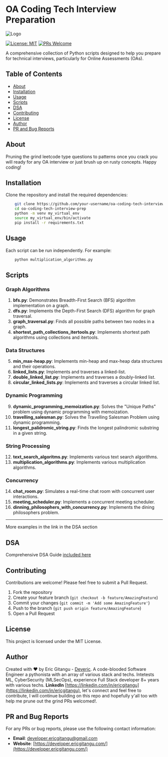 # OA Coding Tech Interview Preparation

![Logo](https://lh3.googleusercontent.com/a/ACg8ocKvFjk3vfOWHRr8rE-C8cyqeCb5lvi2oQmVZvoqf9uYOv9iUydJ=s288-c-no)

[![License: MIT](https://img.shields.io/badge/License-MIT-yellow.svg)](https://opensource.org/licenses/MIT)
[![PRs Welcome](https://img.shields.io/badge/PRs-welcome-brightgreen.svg?style=flat-square)](http://makeapullrequest.com)

A comprehensive collection of Python scripts designed to help you prepare for technical interviews, particularly for Online Assessments (OAs).

## Table of Contents

- [About](#about)
- [Installation](#installation)
- [Usage](#usage)
- [Scripts](#scripts)
- [DSA](#DSA)
- [Contributing](#contributing)
- [License](#license)
- [Author](#author)
- [PR and Bug Reports](#pr-and-bug-reports)

## About

Pruning the grind leetcode type questions to patterns once you crack you will ready for any OA interview or just brush up on rusty concepts. Happy coding! 

## Installation

Clone the repository and install the required dependencies:

```bash
    git clone https://github.com/your-username/oa-coding-tech-interview-prep.git
    cd oa-coding-tech-interview-prep
    python -m venv my_virtual_env
    source my_virtual_env/bin/activate
    pip install -r requirements.txt
```

## Usage

Each script can be run independently. For example:

```bash
    python multiplication_algorithms.py
```


## Scripts

### Graph Algorithms
1. **bfs.py**: Demonstrates Breadth-First Search (BFS) algorithm implementation on a graph.
2. **dfs.py**: Implements the Depth-First Search (DFS) algorithm for graph traversal.
3. **graph_traversal.py**: Finds all possible paths between two nodes in a graph.
4. **shortest_path_collections_itertools.py**: Implements shortest path algorithms using collections and itertools.

### Data Structures
5. **min_max-heap.py**: Implements min-heap and max-heap data structures and their operations.
6. **linked_lists.py**: Implements and traverses a linked-list.
7. **double_linked_list.py**: Implements and traverses a doubly-linked list.
8. **circular_linked_lists.py**: Implements and traverses a circular linked list.

### Dynamic Programming
9. **dynamic_programming_memoization.py**: Solves the "Unique Paths" problem using dynamic programming with memoization.
10. **travelling_salesman.py**: Solves the Travelling Salesman Problem using dynamic programming.
11. **longest_palidromic_string.py**: Finds the longest palindromic substring in a given string.

### String Processing
12. **text_search_algoritms.py**: Implements various text search algorithms.
13. **multiplication_algorithms.py**: Implements various multiplication algorithms.

### Concurrency
14. **chat_room.py**: Simulates a real-time chat room with concurrent user interactions.
15. **meeting_scheduler.py**: Implements a concurrent meeting scheduler.
16. **dinning_philosophers_with_concurrency.py**: Implements the dining philosophers problem.
---
More examples in the link in the DSA section

## DSA

Comprehensive DSA Guide [included here](https://github.com/ericgitangu/oa/dsa.md)

## Contributing

Contributions are welcome! Please feel free to submit a Pull Request.

1. Fork the repository
2. Create your feature branch (`git checkout -b feature/AmazingFeature`)
3. Commit your changes (`git commit -m 'Add some AmazingFeature'`)
4. Push to the branch (`git push origin feature/AmazingFeature`)
5. Open a Pull Request

## License

This project is licensed under the MIT License. 

## Author

Created with ❤️ by Eric Gitangu - [Deveric](https://developer.ericgitangu.com). A code-blooded Software Engineer a pythonista with an array of various stack and techs. Intetests ML, CyberSecurity (MLSecOps), experience Full Stack developer 8+ years with various techs. **LinkedIn** [https://linkedin.com/in/ericgitangu](https://linkedin.com/in/ericgitangu), let's connect and feel free to contribute, I will continue building on this repo and hopefully y'all too with help me prune out the grind PRs welcomed!.

## PR and Bug Reports

For any PRs or bug reports, please use the following contact information:

- **Email**: [developer.ericgitangu@gmail.com](mailto:developer.ericgitangu@gmail.com)
- **Website**: [https://developer.ericgitangu.com/](https://developer.ericgitangu.com/)